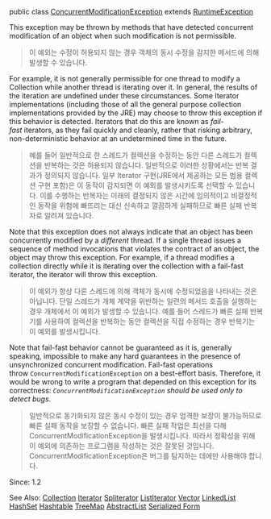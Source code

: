 public class [ConcurrentModificationException](<[](https://docs.oracle.com/en/java/javase/22/docs/api/java.base/java/util/ConcurrentModificationException.html)>)
extends [RuntimeException](https://docs.oracle.com/en/java/javase/22/docs/api/java.base/java/lang/RuntimeException.html "class in java.lang")

This exception may be thrown by methods that have detected concurrent modification of an object when such modification is not permissible.

>이 예외는 수정이 허용되지 않는 경우 객체의 동시 수정을 감지한 메서드에 의해 발생할 수 있습니다.

For example, it is not generally permissible for one thread to modify a Collection while another thread is iterating over it. In general, the results of the iteration are undefined under these circumstances. Some Iterator implementations (including those of all the general purpose collection implementations provided by the JRE) may choose to throw this exception if this behavior is detected. Iterators that do this are known as _fail-fast_ iterators, as they fail quickly and cleanly, rather that risking arbitrary, non-deterministic behavior at an undetermined time in the future.

>예를 들어 일반적으로 한 스레드가 컬렉션을 수정하는 동안 다른 스레드가 컬렉션을 반복하는 것은 허용되지 않습니다. 일반적으로 이러한 상황에서는 반복 결과가 정의되지 않습니다. 일부 Iterator 구현(JRE에서 제공하는 모든 범용 컬렉션 구현 포함)은 이 동작이 감지되면 이 예외를 발생시키도록 선택할 수 있습니다. 이를 수행하는 반복자는 미래의 결정되지 않은 시간에 임의적이고 비결정적인 동작을 위험에 빠뜨리는 대신 신속하고 깔끔하게 실패하므로 빠른 실패 반복자로 알려져 있습니다.

Note that this exception does not always indicate that an object has been concurrently modified by a _different_ thread. If a single thread issues a sequence of method invocations that violates the contract of an object, the object may throw this exception. For example, if a thread modifies a collection directly while it is iterating over the collection with a fail-fast iterator, the iterator will throw this exception.

>이 예외가 항상 다른 스레드에 의해 객체가 동시에 수정되었음을 나타내는 것은 아닙니다. 단일 스레드가 개체 계약을 위반하는 일련의 메서드 호출을 실행하는 경우 개체에서 이 예외가 발생할 수 있습니다. 예를 들어 스레드가 빠른 실패 반복기를 사용하여 컬렉션을 반복하는 동안 컬렉션을 직접 수정하는 경우 반복기는 이 예외를 발생시킵니다.

Note that fail-fast behavior cannot be guaranteed as it is, generally speaking, impossible to make any hard guarantees in the presence of unsynchronized concurrent modification. Fail-fast operations throw `ConcurrentModificationException` on a best-effort basis. Therefore, it would be wrong to write a program that depended on this exception for its correctness: _`ConcurrentModificationException` should be used only to detect bugs._

>일반적으로 동기화되지 않은 동시 수정이 있는 경우 엄격한 보장이 불가능하므로 빠른 실패 동작을 보장할 수 없습니다. 빠른 실패 작업은 최선을 다해 ConcurrentModificationException을 발생시킵니다. 따라서 정확성을 위해 이 예외에 의존하는 프로그램을 작성하는 것은 잘못된 것입니다. ConcurrentModificationException은 버그를 탐지하는 데에만 사용해야 합니다.

Since:
1.2

See Also:
[Collection](https://docs.oracle.com/en/java/javase/22/docs/api/java.base/java/util/Collection.html) [Iterator](https://docs.oracle.com/en/java/javase/22/docs/api/java.base/java/util/Iterator.html) [Spliterator](https://docs.oracle.com/en/java/javase/22/docs/api/java.base/java/util/Spliterator.html) [ListIterator](https://docs.oracle.com/en/java/javase/22/docs/api/java.base/java/util/ListIterator.html) [Vector](https://docs.oracle.com/en/java/javase/22/docs/api/java.base/java/util/Vector.html) [LinkedList](https://docs.oracle.com/en/java/javase/22/docs/api/java.base/java/util/LinkedList.html) [HashSet](https://docs.oracle.com/en/java/javase/22/docs/api/java.base/java/util/HashSet.html) [Hashtable](https://docs.oracle.com/en/java/javase/22/docs/api/java.base/java/util/Hashtable.html) [TreeMap](https://docs.oracle.com/en/java/javase/22/docs/api/java.base/java/util/TreeMap.html) [AbstractList](https://docs.oracle.com/en/java/javase/22/docs/api/java.base/java/util/AbstractList.html) [Serialized Form](https://docs.oracle.com/en/java/javase/22/docs/api/serialized-form.html#java.util.ConcurrentModificationException)